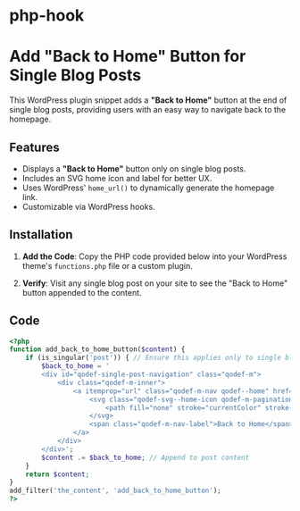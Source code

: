 # php-hook
 
# Add "Back to Home" Button for Single Blog Posts

This WordPress plugin snippet adds a **"Back to Home"** button at the end of single blog posts, providing users with an easy way to navigate back to the homepage.

## Features

- Displays a **"Back to Home"** button only on single blog posts.
- Includes an SVG home icon and label for better UX.
- Uses WordPress' `home_url()` to dynamically generate the homepage link.
- Customizable via WordPress hooks.

## Installation

1. **Add the Code**:
   Copy the PHP code provided below into your WordPress theme's `functions.php` file or a custom plugin.

2. **Verify**:
   Visit any single blog post on your site to see the "Back to Home" button appended to the content.

## Code

```php
<?php
function add_back_to_home_button($content) {
    if (is_singular('post')) { // Ensure this applies only to single blog posts
        $back_to_home = '
        <div id="qodef-single-post-navigation" class="qodef-m">
            <div class="qodef-m-inner">
                <a itemprop="url" class="qodef-m-nav qodef--home" href="' . home_url() . '">
                    <svg class="qodef-svg--home-icon qodef-m-pagination-icon" xmlns="http://www.w3.org/2000/svg" viewBox="0 0 19.55 15.414">
                        <path fill="none" stroke="currentColor" stroke-width="2" d="M9.775 1L1 8h3v6h4v-4h4v4h4V8h3L9.775 1z"></path>
                    </svg>
                    <span class="qodef-m-nav-label">Back to Home</span>
                </a>
            </div>
        </div>';
        $content .= $back_to_home; // Append to post content
    }
    return $content;
}
add_filter('the_content', 'add_back_to_home_button');
?>
